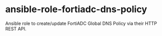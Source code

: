 # ansible-role-fortiadc-dns-policy
Ansible role to create/update FortiADC Global DNS Policy via their HTTP REST API.
